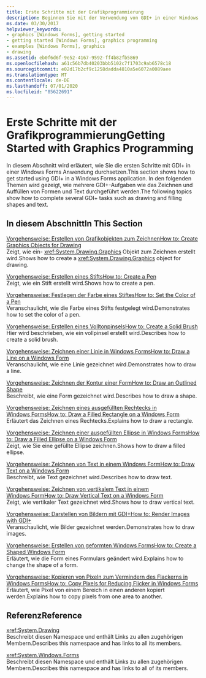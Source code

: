 ```yaml
---
title: Erste Schritte mit der Grafikprogrammierung
description: Beginnen Sie mit der Verwendung von GDI+ in einer Windows Forms Anwendung. Erfahren Sie, wie Sie mehrere GDI+-Aufgaben durchführen, z. b. das Zeichnen und Ausfüllen von Formen und Text.
ms.date: 03/30/2017
helpviewer_keywords:
- graphics [Windows Forms], getting started
- getting started [Windows Forms], graphics programming
- examples [Windows Forms], graphics
- drawing
ms.assetid: eb0f6d6f-9e52-4167-9592-ff4b82fb5869
ms.openlocfilehash: a61c56b7db40203bbb5102c7f1703c9ab6578c18
ms.sourcegitcommit: e02d17b2cf9c1258dadda4810a5e6072a0089aee
ms.translationtype: MT
ms.contentlocale: de-DE
ms.lasthandoff: 07/01/2020
ms.locfileid: "85622691"
---
```

# <a name="getting-started-with-graphics-programming"></a><span data-ttu-id="93504-104">Erste Schritte mit der Grafikprogrammierung</span><span class="sxs-lookup"><span data-stu-id="93504-104">Getting Started with Graphics Programming</span></span>
<span data-ttu-id="93504-105">In diesem Abschnitt wird erläutert, wie Sie die ersten Schritte mit GDI+ in einer Windows Forms Anwendung durchsetzen.</span><span class="sxs-lookup"><span data-stu-id="93504-105">This section shows how to get started using GDI+ in a Windows Forms application.</span></span> <span data-ttu-id="93504-106">In den folgenden Themen wird gezeigt, wie mehrere GDI+-Aufgaben wie das Zeichnen und Auffüllen von Formen und Text durchgeführt werden.</span><span class="sxs-lookup"><span data-stu-id="93504-106">The following topics show how to complete several GDI+ tasks such as drawing and filling shapes and text.</span></span>  
  
## <a name="in-this-section"></a><span data-ttu-id="93504-107">In diesem Abschnitt</span><span class="sxs-lookup"><span data-stu-id="93504-107">In This Section</span></span>  
 [<span data-ttu-id="93504-108">Vorgehensweise: Erstellen von Grafikobjekten zum Zeichnen</span><span class="sxs-lookup"><span data-stu-id="93504-108">How to: Create Graphics Objects for Drawing</span></span>](how-to-create-graphics-objects-for-drawing.md)  
 <span data-ttu-id="93504-109">Zeigt, wie ein- <xref:System.Drawing.Graphics> Objekt zum Zeichnen erstellt wird.</span><span class="sxs-lookup"><span data-stu-id="93504-109">Shows how to create a <xref:System.Drawing.Graphics> object for drawing.</span></span>  
  
 [<span data-ttu-id="93504-110">Vorgehensweise: Erstellen eines Stifts</span><span class="sxs-lookup"><span data-stu-id="93504-110">How to: Create a Pen</span></span>](how-to-create-a-pen.md)  
 <span data-ttu-id="93504-111">Zeigt, wie ein Stift erstellt wird.</span><span class="sxs-lookup"><span data-stu-id="93504-111">Shows how to create a pen.</span></span>  
  
 [<span data-ttu-id="93504-112">Vorgehensweise: Festlegen der Farbe eines Stiftes</span><span class="sxs-lookup"><span data-stu-id="93504-112">How to: Set the Color of a Pen</span></span>](how-to-set-the-color-of-a-pen.md)  
 <span data-ttu-id="93504-113">Veranschaulicht, wie die Farbe eines Stifts festgelegt wird.</span><span class="sxs-lookup"><span data-stu-id="93504-113">Demonstrates how to set the color of a pen.</span></span>  
  
 [<span data-ttu-id="93504-114">Vorgehensweise: Erstellen eines Volltonpinsels</span><span class="sxs-lookup"><span data-stu-id="93504-114">How to: Create a Solid Brush</span></span>](how-to-create-a-solid-brush.md)  
 <span data-ttu-id="93504-115">Hier wird beschrieben, wie ein vollpinsel erstellt wird.</span><span class="sxs-lookup"><span data-stu-id="93504-115">Describes how to create a solid brush.</span></span>  
  
 [<span data-ttu-id="93504-116">Vorgehensweise: Zeichnen einer Linie in Windows Forms</span><span class="sxs-lookup"><span data-stu-id="93504-116">How to: Draw a Line on a Windows Form</span></span>](how-to-draw-a-line-on-a-windows-form.md)  
 <span data-ttu-id="93504-117">Veranschaulicht, wie eine Linie gezeichnet wird.</span><span class="sxs-lookup"><span data-stu-id="93504-117">Demonstrates how to draw a line.</span></span>  
  
 [<span data-ttu-id="93504-118">Vorgehensweise: Zeichnen der Kontur einer Form</span><span class="sxs-lookup"><span data-stu-id="93504-118">How to: Draw an Outlined Shape</span></span>](how-to-draw-an-outlined-shape.md)  
 <span data-ttu-id="93504-119">Beschreibt, wie eine Form gezeichnet wird.</span><span class="sxs-lookup"><span data-stu-id="93504-119">Describes how to draw a shape.</span></span>  
  
 [<span data-ttu-id="93504-120">Vorgehensweise: Zeichnen eines ausgefüllten Rechtecks in Windows Forms</span><span class="sxs-lookup"><span data-stu-id="93504-120">How to: Draw a Filled Rectangle on a Windows Form</span></span>](how-to-draw-a-filled-rectangle-on-a-windows-form.md)  
 <span data-ttu-id="93504-121">Erläutert das Zeichnen eines Rechtecks.</span><span class="sxs-lookup"><span data-stu-id="93504-121">Explains how to draw a rectangle.</span></span>  
  
 [<span data-ttu-id="93504-122">Vorgehensweise: Zeichnen einer ausgefüllten Ellipse in Windows Forms</span><span class="sxs-lookup"><span data-stu-id="93504-122">How to: Draw a Filled Ellipse on a Windows Form</span></span>](how-to-draw-a-filled-ellipse-on-a-windows-form.md)  
 <span data-ttu-id="93504-123">Zeigt, wie Sie eine gefüllte Ellipse zeichnen.</span><span class="sxs-lookup"><span data-stu-id="93504-123">Shows how to draw a filled ellipse.</span></span>  
  
 [<span data-ttu-id="93504-124">Vorgehensweise: Zeichnen von Text in einem Windows Form</span><span class="sxs-lookup"><span data-stu-id="93504-124">How to: Draw Text on a Windows Form</span></span>](how-to-draw-text-on-a-windows-form.md)  
 <span data-ttu-id="93504-125">Beschreibt, wie Text gezeichnet wird.</span><span class="sxs-lookup"><span data-stu-id="93504-125">Describes how to draw text.</span></span>  
  
 [<span data-ttu-id="93504-126">Vorgehensweise: Zeichnen von vertikalem Text in einem Windows Form</span><span class="sxs-lookup"><span data-stu-id="93504-126">How to: Draw Vertical Text on a Windows Form</span></span>](how-to-draw-vertical-text-on-a-windows-form.md)  
 <span data-ttu-id="93504-127">Zeigt, wie vertikaler Text gezeichnet wird.</span><span class="sxs-lookup"><span data-stu-id="93504-127">Shows how to draw vertical text.</span></span>  
  
 [<span data-ttu-id="93504-128">Vorgehensweise: Darstellen von Bildern mit GDI+</span><span class="sxs-lookup"><span data-stu-id="93504-128">How to: Render Images with GDI+</span></span>](how-to-render-images-with-gdi.md)  
 <span data-ttu-id="93504-129">Veranschaulicht, wie Bilder gezeichnet werden.</span><span class="sxs-lookup"><span data-stu-id="93504-129">Demonstrates how to draw images.</span></span>  
  
 [<span data-ttu-id="93504-130">Vorgehensweise: Erstellen von geformten Windows Forms</span><span class="sxs-lookup"><span data-stu-id="93504-130">How to: Create a Shaped Windows Form</span></span>](how-to-create-a-shaped-windows-form.md)  
 <span data-ttu-id="93504-131">Erläutert, wie die Form eines Formulars geändert wird.</span><span class="sxs-lookup"><span data-stu-id="93504-131">Explains how to change the shape of a form.</span></span>  
  
 [<span data-ttu-id="93504-132">Vorgehensweise: Kopieren von Pixeln zum Vermindern des Flackerns in Windows Forms</span><span class="sxs-lookup"><span data-stu-id="93504-132">How to: Copy Pixels for Reducing Flicker in Windows Forms</span></span>](how-to-copy-pixels-for-reducing-flicker-in-windows-forms.md)  
 <span data-ttu-id="93504-133">Erläutert, wie Pixel von einem Bereich in einen anderen kopiert werden.</span><span class="sxs-lookup"><span data-stu-id="93504-133">Explains how to copy pixels from one area to another.</span></span>  
  
## <a name="reference"></a><span data-ttu-id="93504-134">Referenz</span><span class="sxs-lookup"><span data-stu-id="93504-134">Reference</span></span>  
 <xref:System.Drawing>  
 <span data-ttu-id="93504-135">Beschreibt diesen Namespace und enthält Links zu allen zugehörigen Membern.</span><span class="sxs-lookup"><span data-stu-id="93504-135">Describes this namespace and has links to all its members.</span></span>  
  
 <xref:System.Windows.Forms>  
 <span data-ttu-id="93504-136">Beschreibt diesen Namespace und enthält Links zu allen zugehörigen Membern.</span><span class="sxs-lookup"><span data-stu-id="93504-136">Describes this namespace and has links to all of its members.</span></span>
